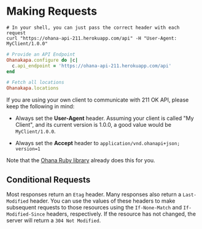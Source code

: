 # Making Requests

```shell
# In your shell, you can just pass the correct header with each request
curl "https://ohana-api-211.herokuapp.com/api" -H "User-Agent: MyClient/1.0.0"
```

```ruby
# Provide an API Endpoint
Ohanakapa.configure do |c|
  c.api_endpoint = 'https://ohana-api-211.herokuapp.com/api'
end

# Fetch all locations
Ohanakapa.locations
```

If you are using your own client to communicate with 211 OK API, please keep the following in mind:

- Always set the **User-Agent** header. Assuming your client is called "My Client", and its current version is 1.0.0, a good value would be `MyClient/1.0.0`.

- Always set the **Accept** header to `application/vnd.ohanapi+json; version=1`

Note that the [Ohana Ruby library](https://github.com/codeforamerica/ohanakapa-ruby) already does this for you.

## Conditional Requests

Most responses return an `Etag` header. Many responses also return a `Last-Modified` header. You can use the values of these headers to make subsequent requests to those resources using the `If-None-Match` and `If-Modified-Since` headers, respectively. If the resource has not changed, the server will return a `304 Not Modified`.